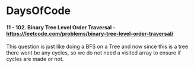# DaysOfCode

#### 11 - 102. Binary Tree Level Order Traversal - https://leetcode.com/problems/binary-tree-level-order-traversal/

 This question is just like doing a BFS on a Tree and now since this is a tree there wont be any cycles, so we do not need a 
 visited array to ensure if cycles are made or not.
 
 
